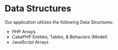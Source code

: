 # Data Structures  
Our application utilizes the following Data Structures:  
- PHP Arrays  
- CakePHP Entities, Tables, & Behaviors (Model)  
- JavaScript Arrays  
